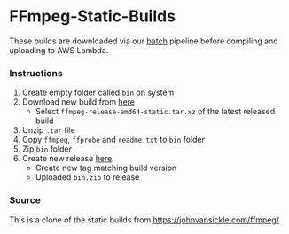 # FFmpeg-Static-Builds

These builds are downloaded via our [batch](https://github.com/smartpostapp/batch/actions) pipeline before compiling and uploading to AWS Lambda.

### Instructions
1. Create empty folder called `bin` on system
2. Download new build from [here](https://johnvansickle.com/ffmpeg/)
   - Select `ffmpeg-release-amd64-static.tar.xz` of the latest released build
3. Unzip `.tar` file
4. Copy `ffmpeg`, `ffprobe` and `readme.txt` to `bin` folder
5. Zip `bin` folder
6. Create new release [here](https://github.com/smartpostapp/FFmpeg-Static-Builds/releases)
   - Create new tag matching build version
   - Uploaded `bin.zip` to release

### Source
This is a clone of the static builds from https://johnvansickle.com/ffmpeg/

